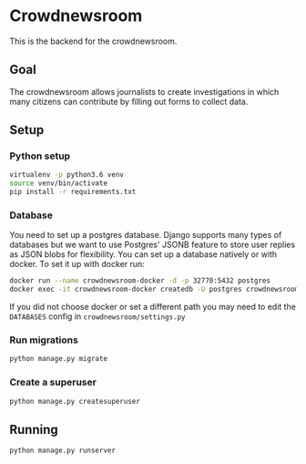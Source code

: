 # Crowdnewsroom

This is the backend for the crowdnewsroom.


## Goal

The crowdnewsroom allows journalists to create investigations in which many citizens can contribute by filling out forms to collect data.

## Setup

### Python setup
```bash
virtualenv -p python3.6 venv
source venv/bin/activate
pip install -r requirements.txt
```

### Database
You need to set up a postgres database. Django supports many types of databases but we want to use Postgres' JSONB feature
to store user replies as JSON blobs for flexibility.
You can set up a database natively or with docker. To set it up with docker run:
```bash
docker run --name crowdnewsroom-docker -d -p 32770:5432 postgres
docker exec -it crowdnewsroom-docker createdb -U postgres crowdnewsroom
```

If you did not choose docker or set a different path you may need to edit the `DATABASES` config in `crowdnewsroom/settings.py`

### Run migrations
```bash
python manage.py migrate
```

### Create a superuser
```bash
python manage.py createsuperuser
```

## Running
```bash
python manage.py runserver
```
